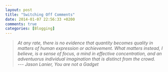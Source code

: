 ```yaml
---
layout: post
title: "Switching Off Comments"
date: 2014-01-07 22:56:33 +0200
comments: true
categories: [Blogging] 
---
```


> <cite>At any rate, there is no evidence that quantity becomes quality in matters of human expression or achievement. What matters instead, I believe, is a sense of focus, a mind in effective concentration, and an adventuorus individual imagination that is distinct from the crowd.  
--- Jason Lanier, You are not a Gadget
</cite>
